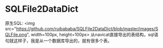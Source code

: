 # SQLFile2DataDict
原生SQL:
<img src="https://github.com/ruibababa/SQLFile2DataDict/blob/master/images/SQLFile.png", width=100px, height=100px>
从navicat直接导出的表结构，sql语句就这样子，我是从一个数据库导出的，就有很多个表。

